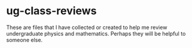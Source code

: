 # ug-class-reviews
These are files that I have collected or created to help me review undergraduate physics and mathematics. Perhaps they will be helpful to someone else.
